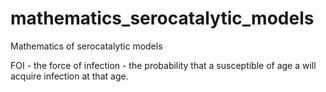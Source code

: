 # mathematics_serocatalytic_models
Mathematics of serocatalytic models

FOI - the force of infection - the probability that a susceptible of age a will acquire infection at that age.
